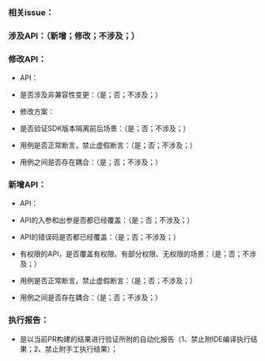 ### 相关issue：

### 涉及API：（新增；修改；不涉及；）

### 修改API：

* API：

* 是否涉及非兼容性变更：（是；否；不涉及；）

* 修改方案：

* 是否验证SDK版本隔离前后场景：（是；否；不涉及；）

* 用例是否正常断言，禁止虚假断言：（是；否；不涉及；）

* 用例之间是否存在耦合：（是；否；不涉及；）

### 新增API：

* API：

* API的入参和出参是否都已经覆盖：（是；否；不涉及；）

* API的错误码是否都已经覆盖：（是；否；不涉及；）

* 有权限的API，是否覆盖有权限、有部分权限、无权限的场景：（是；否；不涉及；）

* 用例是否正常断言，禁止虚假断言：（是；否；不涉及；）

* 用例之间是否存在耦合：（是；否；不涉及；）

### 执行报告：

* 是以当前PR构建的结果进行验证所附的自动化报告（1、禁止附IDE编译执行结果；2、禁止附手工执行结果）；
